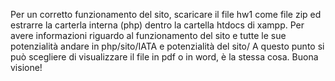 Per un corretto funzionamento del sito, scaricare il file hw1 come file zip ed estrarre la carterla interna (php) dentro la cartella htdocs di xampp.
Per avere informazioni riguardo al funzionamento del sito e tutte le sue potenzialità andare in php/sito/IATA e potenzialità del sito/
A questo punto si può scegliere di visualizzare il file in pdf o in word, è la stessa cosa.
Buona visione!
